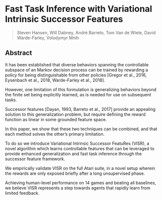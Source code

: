 # Fast Task Inference with Variational Intrinsic Successor Features
> Steven Hansen, Will Dabney, André Barreto, Tom Van de Wiele, David Warde-Farley, Volodymyr Mnih

## Abstract
It has been established that diverse behaviors spanning the controllable subspace of an Markov decision process can be trained by rewarding a policy for being distinguishable from other policies [Gregor et al., 2016, Eysenbach et al., 2018, Warde-Farley et al., 2018]. 

However, one limitation of this formulation is generalizing behaviors beyond the finite set being explicitly learned, as is needed for use on subsequent tasks. 

Successor features [Dayan, 1993, Barreto et al., 2017] provide an appealing solution to this generalization problem, but require defining the reward function as linear in some grounded feature space. 

In this paper, we show that these two techniques can be combined, and that each method solves the other’s primary limitation. 

To do so we introduce Variational Intrinsic Successor FeatuRes (VISR), a novel algorithm which learns controllable features that can be leveraged to provide enhanced generalization and fast task inference through the successor feature framework. 

We empirically validate VISR on the full Atari suite, in a novel setup wherein the rewards are only exposed briefly after a long unsupervised phase. 

Achieving human-level performance on 14 games and beating all baselines, we believe VISR represents a step towards agents that rapidly learn from limited feedback.
